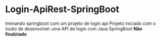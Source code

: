 # Login-ApiRest-SpringBoot
treinando springboot com um projeto de login api
Projeto iniciado com o inutio de desenvolver uma API de login com Java SpringBoot
****Nâo finalziado****

